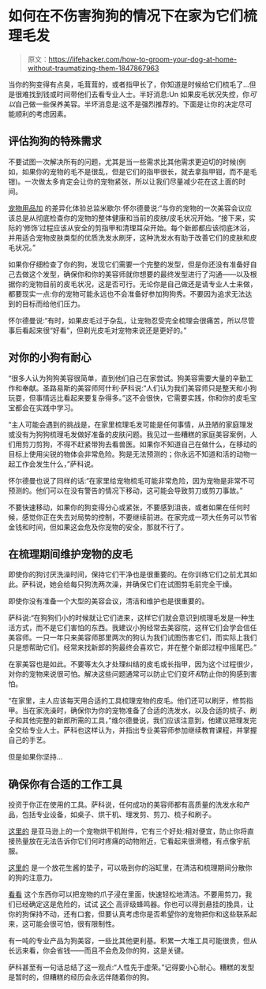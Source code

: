 # 如何在不伤害狗狗的情况下在家为它们梳理毛发

> 原文：<https://lifehacker.com/how-to-groom-your-dog-at-home-without-traumatizing-them-1847867963>

当你的狗变得有点臭，毛茸茸的，或者指甲长了，你知道是时候给它们梳毛了...但是很难找到钱或时间带他们去看专业人士。半好消息:Un 如果皮毛状况失控，你*可以*自己做一些保养美容。半坏消息是:这不是强烈推荐的。下面是让你的决定尽可能顺利的考虑因素。



## **评估狗狗的特殊需求**

不要试图一次解决所有的问题，尤其是当一些需求比其他需求更迫切的时候(例如，如果你的宠物的毛不是很乱，但是它们的指甲很长，就去拿指甲钳，而不是毛钳)。一次做太多肯定会让你的宠物紧张，所以让我们尽量减少花在这上面的时间。

[宠物用品加](https://www.petsuppliesplus.com/) 的差异化体验总监米歇尔·怀尔德曼说:“与你的宠物的一次美容会议应该总是从彻底检查你的宠物的整体健康和当前的皮肤/皮毛状况开始。“接下来，实际的‘修饰’过程应该从安全的剪指甲和清理耳朵开始。每个新郎都应该彻底沐浴，并用适合宠物皮肤类型的优质洗发水刷牙，这种洗发水有助于改善它们的皮肤和皮毛状况。”

如果你仔细检查了你的狗，发现它们需要一个完整的发型，但是你还没有准备好自己去做这个发型，确保你和你的美容师就你想要的最终发型进行了沟通——以及根据你的宠物目前的皮毛状况，这是否可行。无论你是自己做还是请专业人士来做，都要现实一点:你的宠物可能永远也不会准备好参加狗狗秀。不要因为追求无法达到的目标而给他们压力。

怀尔德曼说:“有时，如果皮毛过于杂乱，让宠物忍受完全梳理会很痛苦，所以尽管事后看起来很“好看”，但剃光皮毛对宠物来说还是更好的。”

## **对你的小狗有耐心**

“很多人认为狗狗美容很简单，直到他们自己在家尝试。狗美容需要大量的辛勤工作和奉献。圣路易斯的美容师阿什利·萨科说:“人们认为我们美容师只是整天和小狗玩耍，但事情远比看起来要复杂得多。”这不会很快，它需要实践，你和你的皮毛宝宝都会在实践中学习。

“主人可能会遇到的挑战是，在家里梳理毛发可能是任何事情，从丑陋的家庭理发或没有为狗狗梳理毛发做好准备的皮肤问题。我见过一些糟糕的家庭美容案例，人们用剪刀剪狗，不得不赶紧带狗去看兽医。如果你不知道自己在做什么，在移动的目标上使用尖锐的物体会非常危险。狗是无法预测的；你永远不知道和活的动物一起工作会发生什么，”萨科说。

怀尔德曼也说了同样的话:“在家里给宠物梳毛可能非常危险，因为宠物是非常不可预测的。他们可以在没有警告的情况下移动，这可能会导致剪刀或剪刀事故。”

不要快速移动，如果你的狗变得分心或紧张，不要感到沮丧，或者如果在任何时候，感觉你正在失去对局势的控制，不要继续前进。在家完成一项大任务可以节省金钱和时间，但如果这会危及你宠物的安全，那就不行了。

## **在梳理期间维护宠物的皮毛**

即使你的狗讨厌洗澡时间，保持它们干净也是很重要的。在你训练它们之前尤其如此。萨科说，她会给每只狗洗两次澡，并确保它们在试图剪毛前完全干燥。

即使你没有准备一个大型的美容会议，清洁和维护也是很重要的。

萨科说:“在狗狗们小的时候就让它们进来，这样它们就会意识到梳理毛发是一种生活方式，而不是它们害怕的东西。我建议小狗经常去美容院，这样它们会学会信任美容师。一只一年只来美容师那里两次的狗认为我们试图伤害它们，而实际上我们只是想帮助它们。经常来找新郎的狗最终会喜欢它，并在整个新郎过程中摇尾巴。”

在家美容也是如此。不要等太久才处理纠结的皮毛或长指甲，因为这个过程很少，对你的宠物来说很可怕。解决这些问题通常可以防止它们变坏*和*防止你的狗感到害怕。

“在家里，主人应该每天用合适的工具梳理宠物的皮毛。他们还可以刷牙，修剪指甲。当在家洗澡时，确保你为你的宠物准备了合适的洗发水，以及合适的梳子、刷子和其他完整的新郎所需的工具，”维尔德曼说，我们应该注意到，他建议把理发完全交给专业人士。萨科也这样认为，并指出专业美容师参加继续教育课程，并掌握自己的手艺。

但是如果你坚持…

## **确保你有合适的工作工具**

投资于你正在使用的工具。萨科说，任何成功的美容师都有高质量的洗发水和产品，包括专业设备，如桌子、烘干机、理发剪、剪刀、梳子和刷子。

[这里的](https://www.amazon.com/Emoly-Protable-Blower-Professional-Grooming/dp/B0832ZKB4X/ref=asc_df_B0832ZKB4X/?asc_campaign=InlineText&asc_refurl=https://lifehacker.com/how-to-groom-your-dog-at-home-without-traumatizing-them-1847867963&asc_source=&hvadid=459485618384&hvdev=c&hvdvcmdl=&hvlocint=&hvlocphy=9067609&hvnetw=g&hvpone=&hvpos=&hvptwo=&hvqmt=&hvrand=18370821626911842674&hvtargid=pla-944151732664&linkCode=df0&psc=1&tag=kinjalifehackerlink-20) 是亚马逊上的一个宠物烘干机附件，它有三个好处:相对便宜，防止你将直接热量放在无法告诉你它们何时疼痛的动物附近，它看起来很滑稽，有点像宇航服。

[这里的](https://www.chewy.com/aquapaw-slow-treater-silicone-lick/dp/186890?utm_source=google-product&utm_medium=cpc&utm_campaign=hg&utm_content=Aquapaw&utm_term=&gclid=Cj0KCQjwqp-LBhDQARIsAO0a6aIrZVYvpBuZZF8wyaNfk6BcdVF_uZuPVo7UwJ4kKJL68OHBcQbqWzUaAgxXEALw_wcB) 是一个放花生酱的垫子，可以吸到你的浴缸里，在清洁和梳理期间分散你的狗的注意力。

[看看](https://www.amazon.com/Adhjito-Silicone-Grooming-Toothbrush-Cleaning/dp/B08XM9XQ9G/ref=asc_df_B08XM9XQ9G/?asc_campaign=InlineText&asc_refurl=https://lifehacker.com/how-to-groom-your-dog-at-home-without-traumatizing-them-1847867963&asc_source=&hvadid=507628637756&hvdev=c&hvdvcmdl=&hvlocint=&hvlocphy=9067609&hvnetw=g&hvpone=&hvpos=&hvptwo=&hvqmt=&hvrand=16418053688138574464&hvtargid=pla-1252436179623&linkCode=df0&tag=kinjalifehackerlink-20&th=1) 这个东西你可以把宠物的爪子浸在里面，快速轻松地清洁。不要用剪刀，我们已经确定这是危险的，试试 [这个](https://www.chewy.com/patpet-removable-blade-dog-cat/dp/306666?utm_source=google-product&utm_medium=cpc&utm_campaign=hg&utm_content=PATPET&utm_term=&gclid=Cj0KCQjwqp-LBhDQARIsAO0a6aKsEEV_UaprMhPFq92IHcNHt8nkx_IW167EklCsxFuKGXM4H0azQFMaAupYEALw_wcB) 高评级蜂鸣器。你也可以得到悬挂的挽具，让你的狗保持不动，还有口套，但要认真考虑你是否希望你的宠物把你和这些联系起来，这可能会很可怕，很有限制性。

有一吨的专业产品为狗美容，一些比其他更利基。积累一大堆工具可能很贵，但从长远来看，你会省钱——而且不会危及你的狗，这是关键。

萨科甚至有一句话总结了这一观点:“人性先于虚荣。”记得要小心耐心。糟糕的发型是暂时的，但糟糕的经历会永远伴随着你的狗。